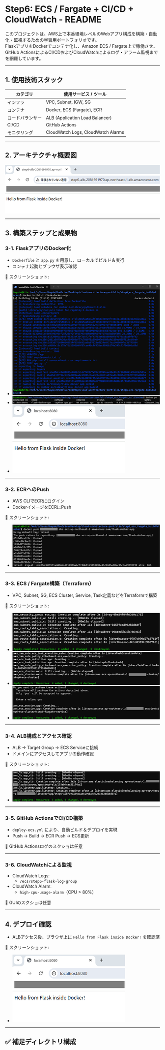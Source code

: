 # Step6: ECS / Fargate + CI/CD + CloudWatch - README

このプロジェクトは、AWS上で本番環境レベルのWebアプリ構成を構築・自動化・監視するための学習用ポートフォリオです。  
FlaskアプリをDockerでコンテナ化し、Amazon ECS / Fargate上で稼働させ、GitHub ActionsによるCI/CDおよびCloudWatchによるログ・アラーム監視までを網羅しています。

---

## 1. 使用技術スタック

| カテゴリ     | 使用サービス / ツール                    |
|------------|----------------------------------------|
| インフラ     | VPC, Subnet, IGW, SG                   |
| コンテナ     | Docker, ECS (Fargate), ECR             |
| ロードバランサー | ALB (Application Load Balancer)      |
| CI/CD      | GitHub Actions                          |
| モニタリング | CloudWatch Logs, CloudWatch Alarms     |

---

## 2. アーキテクチャ概要図

![step6_final_result](./step6_ecs_fargate_build/step6_final_result.png)

---

## 3. 構築ステップと成果物

### 3-1. FlaskアプリのDocker化

- `Dockerfile` と `app.py` を用意し、ローカルでビルド＆実行
- コンテナ起動とブラウザ表示確認

📸 スクリーンショット:
- ![docker build](./step6_ecs_fargate_build/step6_docker_build.png)
- ![docker run](./step6_ecs_fargate_build/step6_docker_run.png)
- ![ブラウザ表示確認](./step6_ecs_fargate_build/step6_browser_access.png)

---

### 3-2. ECRへのPush

- AWS CLIでECRにログイン
- DockerイメージをECRにPush

📸 スクリーンショット:
- ![ECR Push](./step6_ecs_fargate_build/step6_ecr_push.png)

---

### 3-3. ECS / Fargate構築（Terraform）

- VPC, Subnet, SG, ECS Cluster, Service, Task定義などをTerraformで構築

📸 スクリーンショット:
- ![VPC + SG](./step6_ecs_fargate_build/step6_ecs_vpc_sg.png)
- ![ECS Cluster](./step6_ecs_fargate_build/step6_ecs_cluster.png)
- ![Task Running](./step6_ecs_fargate_build/step6_ecs_task_running.png)

---

### 3-4. ALB構成とアクセス確認

- ALB → Target Group → ECS Serviceに接続
- ドメインにアクセスしてアプリの動作確認

📸 スクリーンショット:
- ![ALBアクセス](./step6_ecs_fargate_build/step6_alb_access.png)

---

### 3-5. GitHub ActionsでCI/CD構築

- `deploy-ecs.yml` により、自動ビルド＆デプロイを実現
- Push → Build → ECR Push → ECS更新

📘 GitHub Actionsログのスクショは任意

---

### 3-6. CloudWatchによる監視

- CloudWatch Logs:
  - `/ecs/step6-flask-log-group`
- CloudWatch Alarm:
  - `high-cpu-usage-alarm`（CPU > 80%）

📘 GUIのスクショは任意

---

## 4. デプロイ確認

- ALBアクセス後、ブラウザ上に `Hello from Flask inside Docker!` を確認済

📸 スクリーンショット:
- ![最終確認](./step6_ecs_fargate_build/step6_browser_access.png)

---

## ✅ 補足ディレクトリ構成

